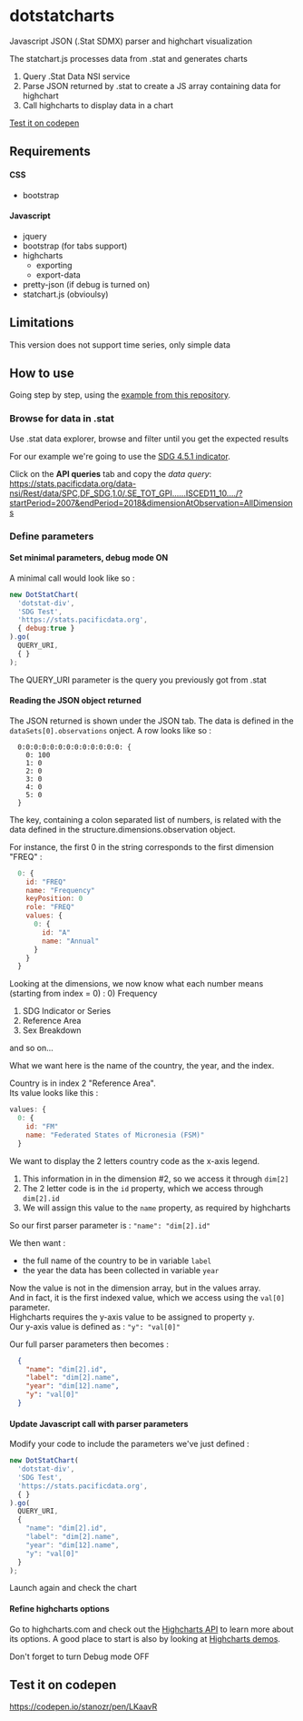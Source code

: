 # dotstatcharts
Javascript JSON (.Stat SDMX) parser and highchart visualization

The statchart.js processes data from .stat and generates charts
1) Query .Stat Data NSI service
2) Parse JSON returned by .stat to create a JS array containing data for highchart
3) Call highcharts to display data in a chart

[Test it on codepen](https://codepen.io/stanozr/pen/LKaavR)

## Requirements

#### CSS
- bootstrap

#### Javascript
- jquery
- bootstrap (for tabs support)
- highcharts
  - exporting
  - export-data
- pretty-json (if debug is turned on)
- statchart.js (obvioulsy)

## Limitations 
This version does not support time series, only simple data

## How to use

Going step by step, using the [example from this repository](https://pacificcommunity.github.io/dotstatcharts/example.html).

### Browse for data in .stat
Use .stat data explorer, browse and filter until you get the expected results

For our example we're going to use the [SDG 4.5.1 indicator](https://stats.pacificdata.org/data-explorer/#/vis?locale=en&endpointId=disseminate&agencyId=SPC&code=DF_SDG&version=1.0&activeFilterId=SERIES&viewerId=BarChart&data=.SE_ACS_ELECT..........&startPeriod=2007&endPeriod=2018).

Click on the __API queries__ tab and copy the _data query_:  
https://stats.pacificdata.org/data-nsi/Rest/data/SPC,DF_SDG,1.0/.SE_TOT_GPI......ISCED11_10..../?startPeriod=2007&endPeriod=2018&dimensionAtObservation=AllDimensions

### Define parameters
#### Set minimal parameters, debug mode ON

A minimal call would look like so :
```js
new DotStatChart(
  'dotstat-div',
  'SDG Test',
  'https://stats.pacificdata.org',
  { debug:true }
).go(
  QUERY_URI,
  { }
);
```

The QUERY_URI parameter is the query you previously got from .stat

#### Reading the JSON object returned
The JSON returned is shown under the JSON tab.
The data is defined in the `dataSets[0].observations` onject. A row looks like so :
```
  0:0:0:0:0:0:0:0:0:0:0:0:0: {
    0: 100
    1: 0
    2: 0
    3: 0
    4: 0
    5: 0
  }
```

The key, containing a colon separated list of numbers, is related with the data defined in the structure.dimensions.observation object.

For instance, the first 0 in the string corresponds to the first dimension "FREQ" :
```js
  0: {
    id: "FREQ"
    name: "Frequency"
    keyPosition: 0
    role: "FREQ"
    values: {
      0: {
        id: "A"
        name: "Annual"
      }
    }
  }
```

Looking at the dimensions, we now know what each number means (starting from index = 0) :
0) Frequency
1) SDG Indicator or Series
2) Reference Area
3) Sex Breakdown

and so on...

What we want here is the name of the country, the year, and the index.

Country is in index 2 "Reference Area".  
Its value looks like this :
```js
values: {
  0: {
    id: "FM"
    name: "Federated States of Micronesia (FSM)"
  }
```

We want to display the 2 letters country code as the x-axis legend.
1) This information in in the dimension #2, so we access it through `dim[2]`
2) The 2 letter code is in the `id` property, which we access through `dim[2].id`
3) We will assign this value to the `name` property, as required by highcharts

So our first parser parameter is : `"name": "dim[2].id"`

We then want :
- the full name of the country to be in variable `label`
- the year the data has been collected in variable `year`

Now the value is not in the dimension array, but in the values array.  
And in fact, it is the first indexed value, which we access using the `val[0]` parameter.  
Highcharts requires the y-axis value to be assigned to property `y`.  
Our y-axis value is defined as : `"y": "val[0]"`

Our full parser parameters then becomes :
```json
  {
    "name": "dim[2].id",
    "label": "dim[2].name",
    "year": "dim[12].name",
    "y": "val[0]"
  }
```

#### Update Javascript call with parser parameters
Modify your code to include the parameters we've just defined :
```js
new DotStatChart(
  'dotstat-div',
  'SDG Test',
  'https://stats.pacificdata.org',
  { }
).go(
  QUERY_URI,
  {
    "name": "dim[2].id",
    "label": "dim[2].name",
    "year": "dim[12].name",
    "y": "val[0]"
  }
);
```

Launch again and check the chart

#### Refine highcharts options
Go to highcharts.com and check out the [Highcharts API](https://api.highcharts.com/highcharts/) to learn more about its options.
A good place to start is also by looking at [Highcharts demos](https://www.highcharts.com/demo).

Don't forget to turn Debug mode OFF

## Test it on codepen
https://codepen.io/stanozr/pen/LKaavR
